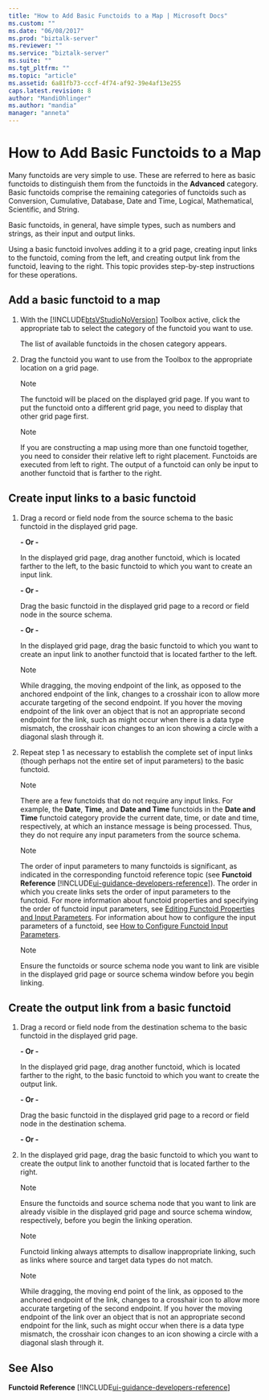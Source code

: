 ```yaml
---
title: "How to Add Basic Functoids to a Map | Microsoft Docs"
ms.custom: ""
ms.date: "06/08/2017"
ms.prod: "biztalk-server"
ms.reviewer: ""
ms.service: "biztalk-server"
ms.suite: ""
ms.tgt_pltfrm: ""
ms.topic: "article"
ms.assetid: 6a81fb73-cccf-4f74-af92-39e4af13e255
caps.latest.revision: 8
author: "MandiOhlinger"
ms.author: "mandia"
manager: "anneta"
---
```

# How to Add Basic Functoids to a Map
Many functoids are very simple to use. These are referred to here as basic functoids to distinguish them from the functoids in the **Advanced** category. Basic functoids comprise the remaining categories of functoids such as Conversion, Cumulative, Database, Date and Time, Logical, Mathematical, Scientific, and String.  
  
 Basic functoids, in general, have simple types, such as numbers and strings, as their input and output links.  
  
 Using a basic functoid involves adding it to a grid page, creating input links to the functoid, coming from the left, and creating output link from the functoid, leaving to the right. This topic provides step-by-step instructions for these operations.  
  
## Add a basic functoid to a map  
  
1.  With the [!INCLUDE[btsVStudioNoVersion](../includes/btsvstudionoversion-md.md)] Toolbox active, click the appropriate tab to select the category of the functoid you want to use.  
  
     The list of available functoids in the chosen category appears.  
  
2.  Drag the functoid you want to use from the Toolbox to the appropriate location on a grid page.  
  
    > [!NOTE]
    >  The functoid will be placed on the displayed grid page. If you want to put the functoid onto a different grid page, you need to display that other grid page first.  
  
    > [!NOTE]
    >  If you are constructing a map using more than one functoid together, you need to consider their relative left to right placement. Functoids are executed from left to right. The output of a functoid can only be input to another functoid that is farther to the right.  
  
## Create input links to a basic functoid  
  
1.  Drag a record or field node from the source schema to the basic functoid in the displayed grid page.  
  
     **- Or -**  
  
     In the displayed grid page, drag another functoid, which is located farther to the left, to the basic functoid to which you want to create an input link.  
  
     **- Or -**  
  
     Drag the basic functoid in the displayed grid page to a record or field node in the source schema.  
  
     **- Or -**  
  
     In the displayed grid page, drag the basic functoid to which you want to create an input link to another functoid that is located farther to the left.  
  
    > [!NOTE]
    >  While dragging, the moving endpoint of the link, as opposed to the anchored endpoint of the link, changes to a crosshair icon to allow more accurate targeting of the second endpoint. If you hover the moving endpoint of the link over an object that is not an appropriate second endpoint for the link, such as might occur when there is a data type mismatch, the crosshair icon changes to an icon showing a circle with a diagonal slash through it.  
  
2.  Repeat step 1 as necessary to establish the complete set of input links (though perhaps not the entire set of input parameters) to the basic functoid.  
  
    > [!NOTE]
    >  There are a few functoids that do not require any input links. For example, the **Date**, **Time**, and **Date and Time** functoids in the **Date and Time** functoid category provide the current date, time, or date and time, respectively, at which an instance message is being processed. Thus, they do not require any input parameters from the source schema.  
  
    > [!NOTE]
    >  The order of input parameters to many functoids is significant, as indicated in the corresponding functoid reference topic (see **Functoid Reference** [!INCLUDE[ui-guidance-developers-reference](../includes/ui-guidance-developers-reference.md)]). The order in which you create links sets the order of input parameters to the functoid. For more information about functoid properties and specifying the order of functoid input parameters, see [Editing Functoid Properties and Input Parameters](../core/editing-functoid-properties-and-input-parameters.md). For information about how to configure the input parameters of a functoid, see [How to Configure Functoid Input Parameters](../core/how-to-configure-functoid-input-parameters.md).  
  
    > [!NOTE]
    >  Ensure the functoids or source schema node you want to link are visible in the displayed grid page or source schema window before you begin linking.  
  
## Create the output link from a basic functoid  
  
1.  Drag a record or field node from the destination schema to the basic functoid in the displayed grid page.  
  
     **- Or -**  
  
     In the displayed grid page, drag another functoid, which is located farther to the right, to the basic functoid to which you want to create the output link.  
  
     **- Or -**  
  
     Drag the basic functoid in the displayed grid page to a record or field node in the destination schema.  
  
     **- Or -**  
  
2.  In the displayed grid page, drag the basic functoid to which you want to create the output link to another functoid that is located farther to the right.  
  
    > [!NOTE]
    >  Ensure the functoids and source schema node that you want to link are already visible in the displayed grid page and source schema window, respectively, before you begin the linking operation.  
  
    > [!NOTE]
    >  Functoid linking always attempts to disallow inappropriate linking, such as links where source and target data types do not match.  
  
    > [!NOTE]
    >  While dragging, the moving end point of the link, as opposed to the anchored endpoint of the link, changes to a crosshair icon to allow more accurate targeting of the second endpoint. If you hover the moving endpoint of the link over an object that is not an appropriate second endpoint for the link, such as might occur when there is a data type mismatch, the crosshair icon changes to an icon showing a circle with a diagonal slash through it.  
  
## See Also  
**Functoid Reference** [!INCLUDE[ui-guidance-developers-reference](../includes/ui-guidance-developers-reference.md)]